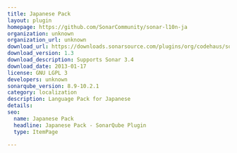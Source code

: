 ```yaml
---
title: Japanese Pack
layout: plugin
homepage: https://github.com/SonarCommunity/sonar-l10n-ja
organization: unknown
organization_url: unknown
download_url: https://downloads.sonarsource.com/plugins/org/codehaus/sonar-plugins/l10n/sonar-l10n-ja-plugin/1.3/sonar-l10n-ja-plugin-1.3.jar
download_version: 1.3
download_description: Supports Sonar 3.4
download_date: 2013-01-17
license: GNU LGPL 3
developers: unknown
sonarqube_version: 8.9-10.2.1
category: localization
description: Language Pack for Japanese
details: 
seo:
  name: Japanese Pack
  headline: Japanese Pack - SonarQube Plugin
  type: ItemPage

---
```

